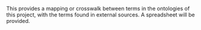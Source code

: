 This provides a mapping or crosswalk between terms in the ontologies of this project, with the terms found in external sources.
A spreadsheet will be provided.
